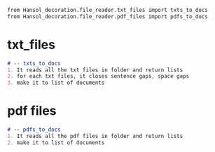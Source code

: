 ```markdown
from Hansol_decoration.file_reader.txt_files import txts_to_docs
from Hansol_decoration.file_reader.pdf_files import pdfs_to_docs
```

# txt_files
```markdown
# -- txts_to_docs
1. It reads all the txt files in folder and return lists 
2. for each txt files, it closes sentence gaps, space gaps
3. make it to list of documents
```
# pdf files 
```markdown
# -- pdfs_to_docs
1. It reads all the pdf files in folder and return lists 
2. make it to list of documents
```
